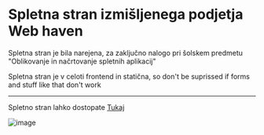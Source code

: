 # Spletna stran izmišljenega podjetja Web haven
 
Spletna stran je bila narejena, za zaključno nalogo pri šolskem predmetu "Oblikovanje in načrtovanje spletnih aplikacij"

Spletna stran je v celoti frontend in statična, so don't be suprissed if forms and stuff like that don't work

---


Spletno stran lahko dostopate <a href="https://cyborne0.github.io/web-haven.github.io/" target="_blank">Tukaj</a>

![image](https://encrypted-tbn0.gstatic.com/images?q=tbn:ANd9GcS2TvLL7cGdqyPlm7BvQn8GfT4sVzV8u9Bib24h5cRzYA&s)
